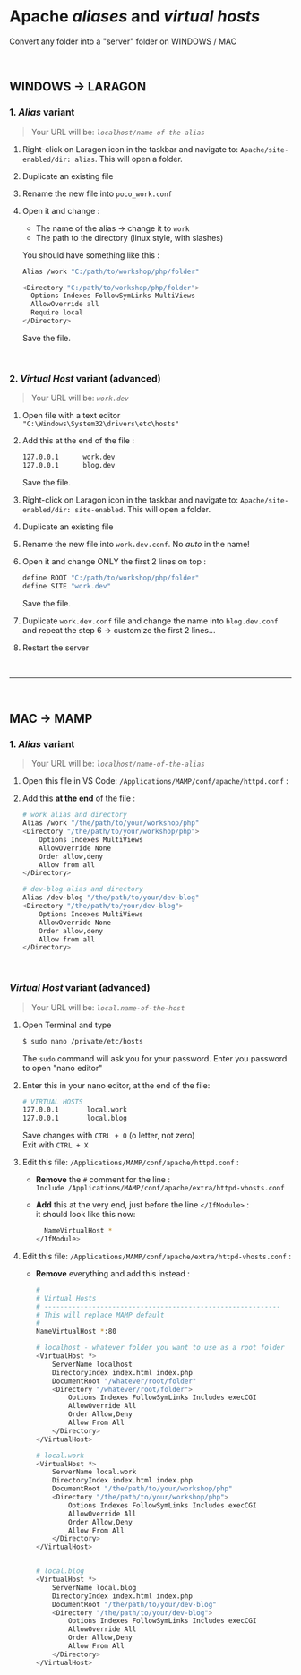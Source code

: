 # Apache *aliases* and *virtual hosts*
Convert any folder into a "server" folder on WINDOWS / MAC<br>


<br>


## WINDOWS → LARAGON

### 1. *Alias* variant
> Your URL will be: *`localhost/name-of-the-alias`*

  1. Right-click on Laragon icon in the taskbar and navigate to: `Apache/site-enabled/dir: alias`. This will open a folder.
  2. Duplicate an existing file
  3. Rename the new file into `poco_work.conf`
  4. Open it and change :
      - The name of the alias → change it to `work`
      - The path to the directory (linux style, with slashes)

      You should have something like this :
      ```bash
      Alias /work "C:/path/to/workshop/php/folder"

      <Directory "C:/path/to/workshop/php/folder">
        Options Indexes FollowSymLinks MultiViews
        AllowOverride all
        Require local
      </Directory>
      ```
      Save the file.

<br>

### 2. *Virtual Host* variant (advanced)
> Your URL will be: *`work.dev`*

  1. Open file with a text editor<br>
    `"C:\Windows\System32\drivers\etc\hosts"`
  
  2. Add this at the end of the file :
   
      ```bash
      127.0.0.1      work.dev
      127.0.0.1      blog.dev
      ```
      Save the file.

  3. Right-click on Laragon icon in the taskbar and navigate to: `Apache/site-enabled/dir: site-enabled`. This will open a folder.

  4. Duplicate an existing file
  5. Rename the new file into `work.dev.conf`. No *auto* in the name!
  6. Open it and change ONLY the first 2 lines on top :
      ```bash
      define ROOT "C:/path/to/workshop/php/folder"
      define SITE "work.dev"
      ```
      Save the file.

  7. Duplicate `work.dev.conf` file and change the name into `blog.dev.conf` and repeat the step 6 → customize the first 2 lines...
   
  8.  Restart the server


<br>

---

<br>


## MAC → MAMP
### 1. *Alias* variant
> Your URL will be: *`localhost/name-of-the-alias`*
1. Open this file in VS Code:
  `/Applications/MAMP/conf/apache/httpd.conf` :

2. Add this **at the end** of the file :
    ```bash
    # work alias and directory
    Alias /work "/the/path/to/your/workshop/php"
    <Directory "/the/path/to/your/workshop/php">
        Options Indexes MultiViews
        AllowOverride None
        Order allow,deny
        Allow from all
    </Directory>

    # dev-blog alias and directory
    Alias /dev-blog "/the/path/to/your/dev-blog"
    <Directory "/the/path/to/your/dev-blog">
        Options Indexes MultiViews
        AllowOverride None
        Order allow,deny
        Allow from all
    </Directory>
    ```

<br>

### *Virtual Host* variant (advanced)
> Your URL will be: *`local.name-of-the-host`*

1. Open Terminal and type 
    ```bash
    $ sudo nano /private/etc/hosts
    ```
    The `sudo` command will ask you for your password. Enter you password to open "nano editor"

2. Enter this in your nano editor, at the end of the file:
    ```bash
    # VIRTUAL HOSTS
    127.0.0.1       local.work
    127.0.0.1       local.blog
    ```
    Save changes with `CTRL + O` (o letter, not zero)<br>
    Exit with `CTRL + X`

3. Edit this file:
  `/Applications/MAMP/conf/apache/httpd.conf` :
    - **Remove** the `#` comment for the line :<br>
    `Include /Applications/MAMP/conf/apache/extra/httpd-vhosts.conf`

    - **Add** this at the very end, just before the line `</IfModule>` : <br>
    it should look like this now:<br>
      ```bash
        NameVirtualHost *
      </IfModule>
      ```

4. Edit this file:
  `/Applications/MAMP/conf/apache/extra/httpd-vhosts.conf` :
    - **Remove** everything and add this instead :

      ```bash
      #
      # Virtual Hosts
      # -----------------------------------------------------------
      # This will replace MAMP default
      #
      NameVirtualHost *:80

      # localhost - whatever folder you want to use as a root folder
      <VirtualHost *>
          ServerName localhost
          DirectoryIndex index.html index.php
          DocumentRoot "/whatever/root/folder"
          <Directory "/whatever/root/folder">
              Options Indexes FollowSymLinks Includes execCGI
              AllowOverride All
              Order Allow,Deny
              Allow From All
          </Directory>
      </VirtualHost>

      # local.work
      <VirtualHost *>
          ServerName local.work
          DirectoryIndex index.html index.php
          DocumentRoot "/the/path/to/your/workshop/php"
          <Directory "/the/path/to/your/workshop/php">
              Options Indexes FollowSymLinks Includes execCGI
              AllowOverride All
              Order Allow,Deny
              Allow From All
          </Directory>
      </VirtualHost>


      # local.blog
      <VirtualHost *>
          ServerName local.blog
          DirectoryIndex index.html index.php
          DocumentRoot "/the/path/to/your/dev-blog"
          <Directory "/the/path/to/your/dev-blog">
              Options Indexes FollowSymLinks Includes execCGI
              AllowOverride All
              Order Allow,Deny
              Allow From All
          </Directory>
      </VirtualHost>
      ```
   